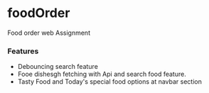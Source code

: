 # foodOrder

Food order web Assignment

### Features
- Debouncing search feature
- Fooe dishesgh fetching with Api and search food feature.
- Tasty Food and Today's special food options at navbar section
